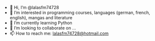 - 👋 Hi, I’m @lalasfm74728
- 👀 I’m interested in programming courses, languages (german, french, english), mangas and literature 
- 🌱 I’m currently learning Python 
- 💞️ I’m looking to collaborate on ...
- 📫 How to reach me: lalasfm74728@hotmail.com

<!---
lalasfm74728/lalasfm74728 is a ✨ special ✨ repository because its `README.md` (this file) appears on your GitHub profile.
You can click the Preview link to take a look at your changes.
--->
